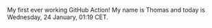 My first ever working GitHub Action!
My name is Thomas and today is Wednesday, 24 January, 01:19 CET. 
